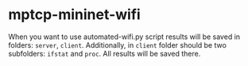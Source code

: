 # mptcp-mininet-wifi
When you want to use automated-wifi.py script results will be saved in folders: `server`, `client`.
Additionally, in `client` folder should be two subfolders: `ifstat` and `proc`.
All results will be saved there.
